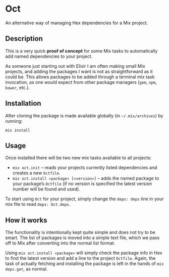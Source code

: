 # Oct

An alternative way of managing Hex dependencies for a Mix project.

## Description

This is a very quick **proof of concept** for some Mix tasks to automatically add named dependencies to your project.

As someone just starting out with Elixir I am often making small Mix projects, and adding the packages I want is not as straightforward as it could be. This allows packages to be added through a terminal mix task invocation, as one would expect from other package managers (`gem`, `npm`, `bower`, etc.).

## Installation

After cloning the package is made available globally (in `~/.mix/archives`) by running:

   `mix install`

## Usage

Once installed there will be two new mix tasks available to all projects:

  - `mix oct.init` – reads your projects currently listed dependencies and creates a new `Octfile`.
  - `mix oct.install «package» [«version»]` – adds the named package to your package’s `Octfile` (if no version is specified the latest version number will be found and used).

To start using `Oct` for your project, simply change the `deps: deps` line in your mix file to read `deps: Oct.deps`.

## How it works

The functionality is intentionally kept quite simple and does not try to be smart. The list of packages is moved into a simple text file, which we pass off to Mix after converting into the normal list format.

Using `mix oct.install «package»` will simply check the package info in Hex to find the latest version and add a line to the project `Octfile`. Again, the task of actually fetching and installing the package is left in the hands of `mix deps.get`, as normal.

